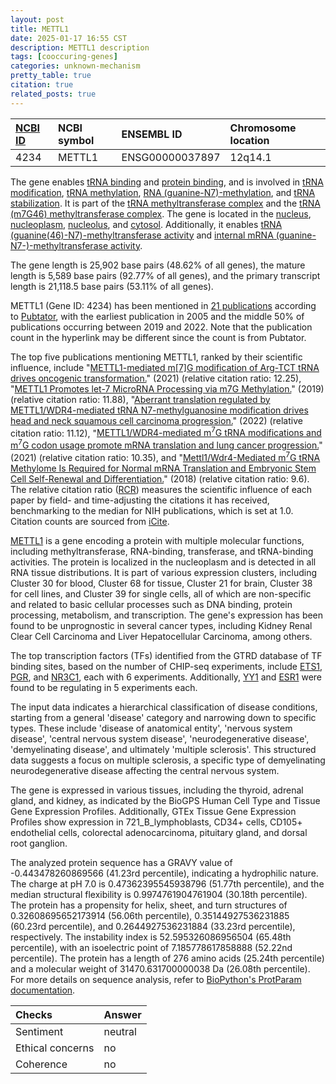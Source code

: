 ```yaml
---
layout: post
title: METTL1
date: 2025-01-17 16:55 CST
description: METTL1 description
tags: [cooccuring-genes]
categories: unknown-mechanism
pretty_table: true
citation: true
related_posts: true
---
```




| [NCBI ID](https://www.ncbi.nlm.nih.gov/gene/4234) | NCBI symbol | ENSEMBL ID | Chromosome location |
| :-------- | :------- | :-------- | :------- |
| 4234  | METTL1 | ENSG00000037897 | 12q14.1 |



The gene enables [tRNA binding](https://amigo.geneontology.org/amigo/term/GO:0000049) and [protein binding](https://amigo.geneontology.org/amigo/term/GO:0005515), and is involved in [tRNA modification](https://amigo.geneontology.org/amigo/term/GO:0006400), [tRNA methylation](https://amigo.geneontology.org/amigo/term/GO:0030488), [RNA (guanine-N7)-methylation](https://amigo.geneontology.org/amigo/term/GO:0036265), and [tRNA stabilization](https://amigo.geneontology.org/amigo/term/GO:0036416). It is part of the [tRNA methyltransferase complex](https://amigo.geneontology.org/amigo/term/GO:0043527) and the [tRNA (m7G46) methyltransferase complex](https://amigo.geneontology.org/amigo/term/GO:0106143). The gene is located in the [nucleus](https://amigo.geneontology.org/amigo/term/GO:0005634), [nucleoplasm](https://amigo.geneontology.org/amigo/term/GO:0005654), [nucleolus](https://amigo.geneontology.org/amigo/term/GO:0005730), and [cytosol](https://amigo.geneontology.org/amigo/term/GO:0005829). Additionally, it enables [tRNA (guanine(46)-N7)-methyltransferase activity](https://amigo.geneontology.org/amigo/term/GO:0008176) and [internal mRNA (guanine-N7-)-methyltransferase activity](https://amigo.geneontology.org/amigo/term/GO:0160090).


The gene length is 25,902 base pairs (48.62% of all genes), the mature length is 5,589 base pairs (92.77% of all genes), and the primary transcript length is 21,118.5 base pairs (53.11% of all genes).


METTL1 (Gene ID: 4234) has been mentioned in [21 publications](https://pubmed.ncbi.nlm.nih.gov/?term=%22METTL1%22) according to [Pubtator](https://academic.oup.com/nar/article/47/W1/W587/5494727), with the earliest publication in 2005 and the middle 50% of publications occurring between 2019 and 2022. Note that the publication count in the hyperlink may be different since the count is from Pubtator.


The top five publications mentioning METTL1, ranked by their scientific influence, include "[METTL1-mediated m[7]G modification of Arg-TCT tRNA drives oncogenic transformation.](https://pubmed.ncbi.nlm.nih.gov/34352207)" (2021) (relative citation ratio: 12.25), "[METTL1 Promotes let-7 MicroRNA Processing via m7G Methylation.](https://pubmed.ncbi.nlm.nih.gov/31031083)" (2019) (relative citation ratio: 11.88), "[Aberrant translation regulated by METTL1/WDR4-mediated tRNA N7-methylguanosine modification drives head and neck squamous cell carcinoma progression.](https://pubmed.ncbi.nlm.nih.gov/35179319)" (2022) (relative citation ratio: 11.12), "[METTL1/WDR4-mediated m<sup>7</sup>G tRNA modifications and m<sup>7</sup>G codon usage promote mRNA translation and lung cancer progression.](https://pubmed.ncbi.nlm.nih.gov/34371184)" (2021) (relative citation ratio: 10.35), and "[Mettl1/Wdr4-Mediated m<sup>7</sup>G tRNA Methylome Is Required for Normal mRNA Translation and Embryonic Stem Cell Self-Renewal and Differentiation.](https://pubmed.ncbi.nlm.nih.gov/29983320)" (2018) (relative citation ratio: 9.6). The relative citation ratio ([RCR](https://journals.plos.org/plosbiology/article?id=10.1371/journal.pbio.1002541)) measures the scientific influence of each paper by field- and time-adjusting the citations it has received, benchmarking to the median for NIH publications, which is set at 1.0. Citation counts are sourced from [iCite](https://icite.od.nih.gov).


[METTL1](https://www.proteinatlas.org/ENSG00000037897-METTL1) is a gene encoding a protein with multiple molecular functions, including methyltransferase, RNA-binding, transferase, and tRNA-binding activities. The protein is localized in the nucleoplasm and is detected in all RNA tissue distributions. It is part of various expression clusters, including Cluster 30 for blood, Cluster 68 for tissue, Cluster 21 for brain, Cluster 38 for cell lines, and Cluster 39 for single cells, all of which are non-specific and related to basic cellular processes such as DNA binding, protein processing, metabolism, and transcription. The gene's expression has been found to be unprognostic in several cancer types, including Kidney Renal Clear Cell Carcinoma and Liver Hepatocellular Carcinoma, among others.


The top transcription factors (TFs) identified from the GTRD database of TF binding sites, based on the number of CHIP-seq experiments, include [ETS1](https://www.ncbi.nlm.nih.gov/gene/2113), [PGR](https://www.ncbi.nlm.nih.gov/gene/5241), and [NR3C1](https://www.ncbi.nlm.nih.gov/gene/2908), each with 6 experiments. Additionally, [YY1](https://www.ncbi.nlm.nih.gov/gene/7528) and [ESR1](https://www.ncbi.nlm.nih.gov/gene/2099) were found to be regulating in 5 experiments each.



The input data indicates a hierarchical classification of disease conditions, starting from a general 'disease' category and narrowing down to specific types. These include 'disease of anatomical entity', 'nervous system disease', 'central nervous system disease', 'neurodegenerative disease', 'demyelinating disease', and ultimately 'multiple sclerosis'. This structured data suggests a focus on multiple sclerosis, a specific type of demyelinating neurodegenerative disease affecting the central nervous system.



The gene is expressed in various tissues, including the thyroid, adrenal gland, and kidney, as indicated by the BioGPS Human Cell Type and Tissue Gene Expression Profiles. Additionally, GTEx Tissue Gene Expression Profiles show expression in 721_B_lymphoblasts, CD34+ cells, CD105+ endothelial cells, colorectal adenocarcinoma, pituitary gland, and dorsal root ganglion.




The analyzed protein sequence has a GRAVY value of -0.443478260869566 (41.23rd percentile), indicating a hydrophilic nature. The charge at pH 7.0 is 0.47362395545938796 (51.77th percentile), and the median structural flexibility is 0.9974761904761904 (30.18th percentile). The protein has a propensity for helix, sheet, and turn structures of 0.32608695652173914 (56.06th percentile), 0.35144927536231885 (60.23rd percentile), and 0.2644927536231884 (33.23rd percentile), respectively. The instability index is 52.595326086956504 (65.48th percentile), with an isoelectric point of 7.185778617858888 (52.22nd percentile). The protein has a length of 276 amino acids (25.24th percentile) and a molecular weight of 31470.631700000038 Da (26.08th percentile). For more details on sequence analysis, refer to [BioPython's ProtParam documentation](https://biopython.org/docs/1.75/api/Bio.SeqUtils.ProtParam.html).





| Checks    | Answer |
| :-------- | :------- |
| Sentiment  | neutral   |
| Ethical concerns | no     |
| Coherence    | no    |